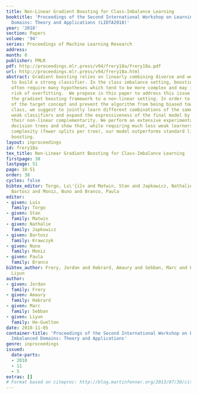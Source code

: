 ```yaml
---
title: Non-Linear Gradient Boosting for Class-Imbalance Learning
booktitle: 'Proceedings of the Second International Workshop on Learning with Imbalanced
  Domains: Theory and Applications (LIDTA2018)'
year: '2018'
section: Papers
volume: '94'
series: Proceedings of Machine Learning Research
address: 
month: 0
publisher: PMLR
pdf: http://proceedings.mlr.press/v94/frery18a/frery18a.pdf
url: http://proceedings.mlr.press/v94/frery18a.html
abstract: Gradient boosting relies on linearly combining diverse and weak hypotheses
  to build a strong classifier. In the class imbalance setting, boosting algorithms
  often require many hypotheses which tend to be more complex and may increase the
  risk of overfitting.  We propose in this paper to address this issue by adapting
  the gradient boosting framework to a non-linear setting. In order to learn the idiosyncrasies
  of the target concept and prevent the algorithm from being biased toward the majority
  class, we suggest to jointly learn different combinations of the same set of very
  weak classifiers and expand the expressiveness of the final model by leveraging
  their non-linear complementarity. We perform an extensive experimental study using
  decision trees and show that, while requiring much less weak learners with a lower
  complexity (fewer splits per tree), our model outperforms standard linear gradient
  boosting.
layout: inproceedings
id: frery18a
tex_title: Non-Linear Gradient Boosting for Class-Imbalance Learning
firstpage: 38
lastpage: 51
page: 38-51
order: 38
cycles: false
bibtex_editor: Torgo, Lu\'{i}s and Matwin, Stan and Japkowicz, Nathalie and Krawczyk,
  Bartosz and Moniz, Nuno and Branco, Paula
editor:
- given: Luís
  family: Torgo
- given: Stan
  family: Matwin
- given: Nathalie
  family: Japkowicz
- given: Bartosz
  family: Krawczyk
- given: Nuno
  family: Moniz
- given: Paula
  family: Branco
bibtex_author: Frery, Jordan and Habrard, Amaury and Sebban, Marc and He-Guelton,
  Liyun
author:
- given: Jordan
  family: Frery
- given: Amaury
  family: Habrard
- given: Marc
  family: Sebban
- given: Liyun
  family: He-Guelton
date: 2018-11-05
container-title: 'Proceedings of the Second International Workshop on Learning with
  Imbalanced Domains: Theory and Applications'
genre: inproceedings
issued:
  date-parts:
  - 2018
  - 11
  - 5
extras: []
# Format based on citeproc: http://blog.martinfenner.org/2013/07/30/citeproc-yaml-for-bibliographies/
---
```

